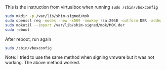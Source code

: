 This is the instruction from virtualbox when running `sudo /sbin/vboxconfig`
```bash
sudo mkdir -p /var/lib/shim-signed/mok
sudo openssl req -nodes -new -x509 -newkey rsa:2048 -outform DER -addext "extendedKeyUsage=codeSigning" -keyout /var/lib/shim-signed/mok/MOK.priv -out /var/lib/shim-signed/mok/MOK.der
sudo mokutil --import /var/lib/shim-signed/mok/MOK.der
sudo reboot
```

After reboot, run again
```bash
sudo /sbin/vboxconfig
```

Note: I tried to use the same method when signing vmware but it was not working. The above method worked.